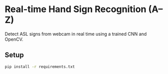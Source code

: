 # Real-time Hand Sign Recognition (A–Z)

Detect ASL signs from webcam in real time using a trained CNN and OpenCV.

## Setup

```bash
pip install -r requirements.txt
